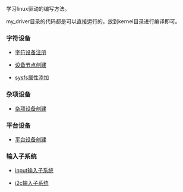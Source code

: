 学习linux驱动的编写方法。

my_driver目录的代码都是可以直接运行的。放到kernel目录进行编译即可。

### 字符设备
	
*  [字符设备注册](./document/字符设备注册.md)
	
*  [设备节点创建](./document/设备节点创建.md)
	
*  [sysfs属性添加](./document/sysfs属性节点创建.md)

### 杂项设备

*  [杂项设备创建](./document/杂项设备创建.md)

### 平台设备

*  [平台设备创建](./document/平台设备创建.md)

### 输入子系统

*  [input输入子系统](./document/input输入子系统.md)

*  [i2c输入子系统](./document/i2c输入子系统.md)
